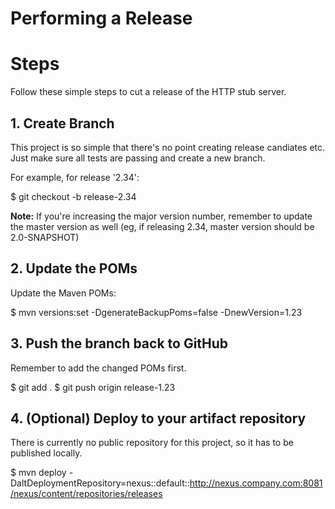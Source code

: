 Performing a Release
====================

# Steps

Follow these simple steps to cut a release of the HTTP stub server.

## 1. Create Branch

This project is so simple that there's no point creating release candiates etc. Just make sure all tests are passing and create a new branch. 

For example, for release '2.34':

  $ git checkout -b release-2.34

  **Note:** If you're increasing the major version number, remember to update the master version as well (eg, if releasing 2.34, master version should be 2.0-SNAPSHOT)

## 2. Update the POMs

Update the Maven POMs:

  $ mvn versions:set -DgenerateBackupPoms=false -DnewVersion=1.23

## 3. Push the branch back to GitHub

Remember to add the changed POMs first.

  $ git add .
  $ git push origin release-1.23

## 4. (Optional) Deploy to your artifact repository

There is currently no public repository for this project, so it has to be published locally.

  $ mvn deploy -DaltDeploymentRepository=nexus::default::http://nexus.company.com:8081/nexus/content/repositories/releases 

